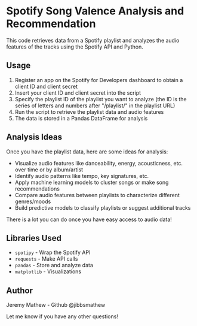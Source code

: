 # Spotify Song Valence Analysis and Recommendation

This code retrieves data from a Spotify playlist and analyzes the audio features of the tracks using the Spotify API and Python.

## Usage

1. Register an app on the Spotify for Developers dashboard to obtain a client ID and client secret
2. Insert your client ID and client secret into the script
3. Specify the playlist ID of the playlist you want to analyze (the ID is the series of letters and numbers after "/playlist/" in the playlist URL) 
4. Run the script to retrieve the playlist data and audio features
5. The data is stored in a Pandas DataFrame for analysis

## Analysis Ideas

Once you have the playlist data, here are some ideas for analysis:

- Visualize audio features like danceability, energy, acousticness, etc. over time or by album/artist
- Identify audio patterns like tempo, key signatures, etc.
- Apply machine learning models to cluster songs or make song recommendations
- Compare audio features between playlists to characterize different genres/moods
- Build predictive models to classify playlists or suggest additional tracks

There is a lot you can do once you have easy access to audio data!

## Libraries Used

- `spotipy` - Wrap the Spotify API
- `requests` - Make API calls 
- `pandas` - Store and analyze data
- `matplotlib` - Visualizations

## Author

Jeremy Mathew - Github @jibbsmathew

Let me know if you have any other questions!
